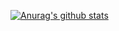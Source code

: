 [![Anurag's github stats](https://github-readme-stats.vercel.app/api?username=godjoy)](https://github.com/anuraghazra/github-readme-stats)
